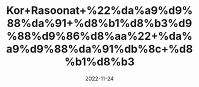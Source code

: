---
title: 'Kor+Rasoonat+%22%da%a9%d9%88%da%91+%d8%b1%d8%b3%d9%88%d9%86%d8%aa%22+%da%a9%d9%88%da%91%db%8c+%d8%b1%d8%b3'
date: '2022-11-24' 
metatag: '' 
inventory: '0' 
draft: false 
# meta description 
shortDescripton: 'Berberis+Aristata%22+It+is+used+as+an+antibacterial%2c+antiperiodic%2c+antidiarrheal+and+anticancer+and+it+is+also+used+in+the+treatment+of+ophthalmic+infections.'
description: 'Herbs+%d8%ac%da%91%db%8c+%d8%a8%d9%88%d9%b9%db%8c'
longdescription: ''
tags: ''
brand: ''
subCategory: ''
unit: '10 gm-Pk'
sellCount: '0'
featured: False
# product Price
price: '80.0'
# Product Short Description
shortDescription: 'Berberis+Aristata%22+It+is+used+as+an+antibacterial%2c+antiperiodic%2c+antidiarrheal+and+anticancer+and+it+is+also+used+in+the+treatment+of+ophthalmic+infections.'
productID: 'D0401DEC-F123-ED11-9968-005056B3A416'
type: 'products'
category: 'Herbs+%d8%ac%da%91%db%8c+%d8%a8%d9%88%d9%b9%db%8c' 
thumnailproduct: 'https://eraconnect.blob.core.windows.net/product-images/aminsaddiquidawakhana/D0401DEC-F123-ED11-9968-005056B3A416.webp' 
images:
  - image: 'https://eraconnect.blob.core.windows.net/product-images/aminsaddiquidawakhana/D0401DEC-F123-ED11-9968-005056B3A416.webp'  
Variants:
---